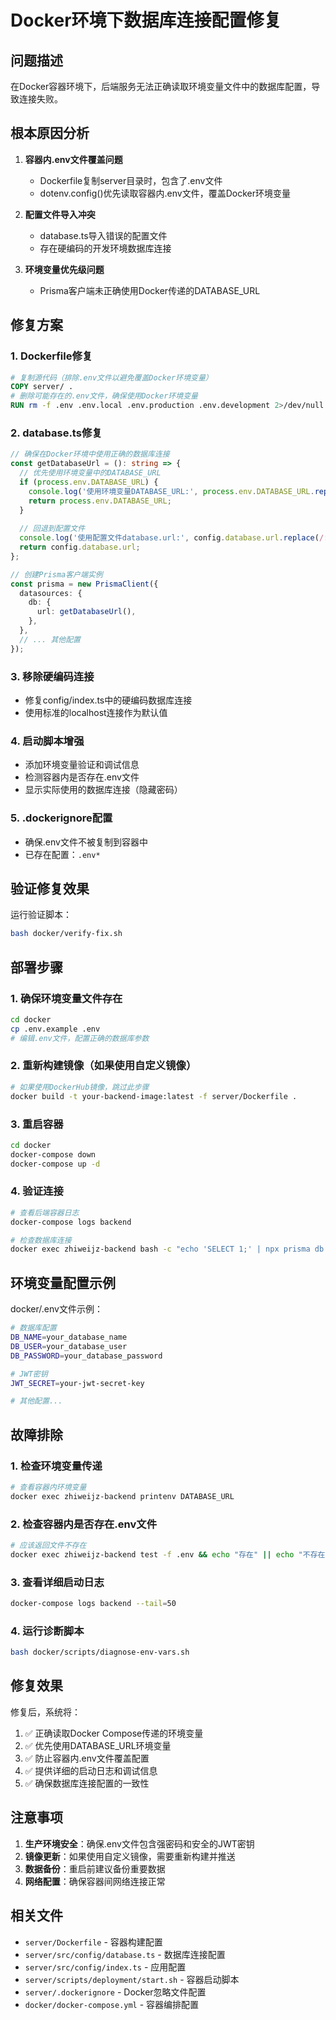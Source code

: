 # Docker环境下数据库连接配置修复

## 问题描述

在Docker容器环境下，后端服务无法正确读取环境变量文件中的数据库配置，导致连接失败。

## 根本原因分析

1. **容器内.env文件覆盖问题**
   - Dockerfile复制server目录时，包含了.env文件
   - dotenv.config()优先读取容器内.env文件，覆盖Docker环境变量

2. **配置文件导入冲突**
   - database.ts导入错误的配置文件
   - 存在硬编码的开发环境数据库连接

3. **环境变量优先级问题**
   - Prisma客户端未正确使用Docker传递的DATABASE_URL

## 修复方案

### 1. Dockerfile修复
```dockerfile
# 复制源代码（排除.env文件以避免覆盖Docker环境变量）
COPY server/ .
# 删除可能存在的.env文件，确保使用Docker环境变量
RUN rm -f .env .env.local .env.production .env.development 2>/dev/null || true
```

### 2. database.ts修复
```typescript
// 确保在Docker环境中使用正确的数据库连接
const getDatabaseUrl = (): string => {
  // 优先使用环境变量中的DATABASE_URL
  if (process.env.DATABASE_URL) {
    console.log('使用环境变量DATABASE_URL:', process.env.DATABASE_URL.replace(/:[^:@]*@/, ':***@'));
    return process.env.DATABASE_URL;
  }
  
  // 回退到配置文件
  console.log('使用配置文件database.url:', config.database.url.replace(/:[^:@]*@/, ':***@'));
  return config.database.url;
};

// 创建Prisma客户端实例
const prisma = new PrismaClient({
  datasources: {
    db: {
      url: getDatabaseUrl(),
    },
  },
  // ... 其他配置
});
```

### 3. 移除硬编码连接
- 修复config/index.ts中的硬编码数据库连接
- 使用标准的localhost连接作为默认值

### 4. 启动脚本增强
- 添加环境变量验证和调试信息
- 检测容器内是否存在.env文件
- 显示实际使用的数据库连接（隐藏密码）

### 5. .dockerignore配置
- 确保.env文件不被复制到容器中
- 已存在配置：`.env*`

## 验证修复效果

运行验证脚本：
```bash
bash docker/verify-fix.sh
```

## 部署步骤

### 1. 确保环境变量文件存在
```bash
cd docker
cp .env.example .env
# 编辑.env文件，配置正确的数据库参数
```

### 2. 重新构建镜像（如果使用自定义镜像）
```bash
# 如果使用DockerHub镜像，跳过此步骤
docker build -t your-backend-image:latest -f server/Dockerfile .
```

### 3. 重启容器
```bash
cd docker
docker-compose down
docker-compose up -d
```

### 4. 验证连接
```bash
# 查看后端容器日志
docker-compose logs backend

# 检查数据库连接
docker exec zhiweijz-backend bash -c "echo 'SELECT 1;' | npx prisma db execute --stdin"
```

## 环境变量配置示例

docker/.env文件示例：
```bash
# 数据库配置
DB_NAME=your_database_name
DB_USER=your_database_user
DB_PASSWORD=your_database_password

# JWT密钥
JWT_SECRET=your-jwt-secret-key

# 其他配置...
```

## 故障排除

### 1. 检查环境变量传递
```bash
# 查看容器内环境变量
docker exec zhiweijz-backend printenv DATABASE_URL
```

### 2. 检查容器内是否存在.env文件
```bash
# 应该返回文件不存在
docker exec zhiweijz-backend test -f .env && echo "存在" || echo "不存在"
```

### 3. 查看详细启动日志
```bash
docker-compose logs backend --tail=50
```

### 4. 运行诊断脚本
```bash
bash docker/scripts/diagnose-env-vars.sh
```

## 修复效果

修复后，系统将：
1. ✅ 正确读取Docker Compose传递的环境变量
2. ✅ 优先使用DATABASE_URL环境变量
3. ✅ 防止容器内.env文件覆盖配置
4. ✅ 提供详细的启动日志和调试信息
5. ✅ 确保数据库连接配置的一致性

## 注意事项

1. **生产环境安全**：确保.env文件包含强密码和安全的JWT密钥
2. **镜像更新**：如果使用自定义镜像，需要重新构建并推送
3. **数据备份**：重启前建议备份重要数据
4. **网络配置**：确保容器间网络连接正常

## 相关文件

- `server/Dockerfile` - 容器构建配置
- `server/src/config/database.ts` - 数据库连接配置
- `server/src/config/index.ts` - 应用配置
- `server/scripts/deployment/start.sh` - 容器启动脚本
- `server/.dockerignore` - Docker忽略文件配置
- `docker/docker-compose.yml` - 容器编排配置
